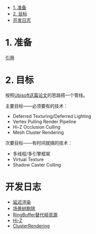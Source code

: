 <!-- TOC -->

- [1. 准备](#1-准备)
- [2. 目标](#2-目标)
- [开发日志](#开发日志)

<!-- /TOC -->

# 1. 准备
[引用](./GPUDrivenRenderPipeline_References/References.md)

# 2. 目标
按照[Ubisoft这篇论文](./GPUDrivenRenderPipeline_References/References/aaltonenhaar_siggraph2015_combined_final_footer_220dpi.pdf)的思路搭一个管线。

主要目标——必须要有的技术：
- Deferred Texturing/Deferred Lighting
- Vertex Pulling Render Pipeline
- Hi-Z Occlusion Culling
- Mesh Cluster Rendering

次要目标——有时间就搞的技术：
- 多线程/多引擎框架
- Virtual Texture
- Shadow Caster Culling
  
# 开发日志
- [延迟渲染](./DevLog/1-DeferredTexturing.md)
- [场景树剔除](./devlog/2-SceneTreeCulling.md)
- [RingBuffer替代帧资源](./devlog/3-RingBuffer.md)
- [Hi-Z](./devlog/4-Hi-Z.md)
- [ClusterRendering](./devlog/5-MeshClusterRendering.md)